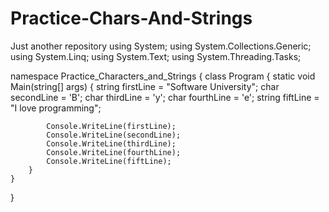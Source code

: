 # Practice-Chars-And-Strings
Just another repository
using System;
using System.Collections.Generic;
using System.Linq;
using System.Text;
using System.Threading.Tasks;

namespace Practice_Characters_and_Strings
{
    class Program
    {
        static void Main(string[] args)
        {
            string firstLine = "Software University";
            char secondLine = 'B';
            char thirdLine = 'y';
            char fourthLine = 'e';
            string fiftLine = "I love programming";

            Console.WriteLine(firstLine);
            Console.WriteLine(secondLine);
            Console.WriteLine(thirdLine);
            Console.WriteLine(fourthLine);
            Console.WriteLine(fiftLine);
        }
    }
}
